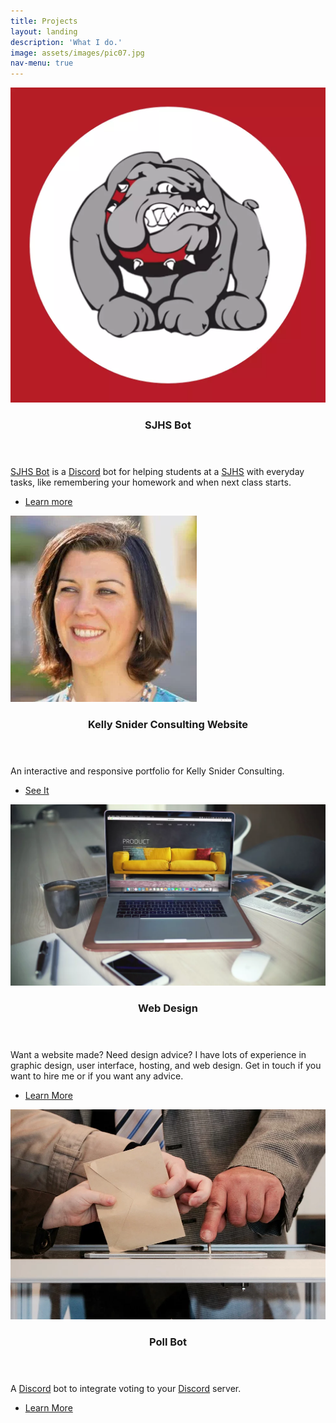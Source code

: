 ```yaml
---
title: Projects
layout: landing
description: 'What I do.'
image: assets/images/pic07.jpg
nav-menu: true
---
```

<!-- Main -->
<div id="main">

<!-- One -->
<section id="one" class="spotlights">
		<section>
			<a href="https://sjhsbot.js.org/" class="image">
			<img src="assets/images/sjhs.webp" alt="SJHS Bot logo" data-position="25% 25%" data-position="center center" />
		</a>
			<div class="content">
				<div class="inner">
					<header class="major">
						<h3>SJHS Bot</h3>
					</header>
					<p><a href="https://sjhsbot.js.org/">SJHS Bot</a> is a <a href="https://discordapp.com/"> Discord</a> bot for helping students at
						a <a href="http://sjusd.org/san-jose-high">SJHS</a> with everyday tasks, like remembering your homework and when next class
						starts.</p>
					<ul class="actions">
						<li><a href="https://sjhsbot.js.org/" class="button">Learn more</a></li>
					</ul>
				</div>
			</div>
		</section>
		<section>
			<a href="https://pizzafox.github.io/kscsite" class="image">
			<img src="assets/images/ksface.webp" alt="" data-position="25% 25%" data-position="top center" />
		</a>
			<div class="content">
				<div class="inner">
					<header class="major">
						<h3>Kelly Snider Consulting Website</h3>
					</header>
					<p>An interactive and responsive portfolio for Kelly Snider Consulting.</p>
					<ul class="actions">
						<li><a href="pizzafox.github.io/kscsite" class="button">See It</a></li>
					</ul>
				</div>
			</div>
		</section>
		<section>
			<a href="webdesign" class="image">
			<img src="assets/images/webdesign.webp" alt="" data-position="25% 25%" />
		</a>
			<div class="content">
				<div class="inner">
					<header class="major">
						<h3>Web Design</h3>
					</header>
					<p>Want a website made? Need design advice? I have lots of experience in graphic design, user interface, hosting, and web
						design. Get in touch if you want to hire me or if you want any advice.</p>
					<ul class="actions">
						<li><a href="webdesign" class="button">Learn More</a></li>
					</ul>
				</div>
			</div>
		</section>
	</section>
	<section>
		<a href="https://github.com/PizzaFox/pollbotdiscord" class="image">
			<img src="assets/images/vote.webp" alt="" data-position="25% 25%" data-position="center center"/>
		</a>
		<div class="content">
			<div class="inner">
				<header class="major">
					<h3>Poll Bot</h3>
				</header>
				<p>A <a href="https://discordapp.com/">Discord</a> bot to integrate voting to your <a href="https://discordapp.com/">Discord</a> server.</p>
				<ul class="actions">
					<li><a href="https://github.com/PizzaFox/pollbotdiscord" class="button">Learn More</a></li>
				</ul>
			</div>
		</div>
	</section>
</div>